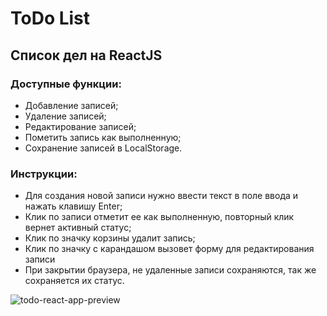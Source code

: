 # ToDo List
Список дел на ReactJS
---

### Доступные функции:
+ Добавление записей;
+ Удаление записей;
+ Редактирование записей;
+ Пометить запись как выполненную;
+ Сохранение записей в LocalStorage.

### Инструкции:
+ Для создания новой записи нужно ввести текст в поле ввода и нажать клавишу Enter;
+ Клик по записи отметит ее как выполненную, повторный клик вернет активный статус;
+ Клик по значку корзины удалит запись;
+ Клик по значку с карандашом вызовет форму для редактирования записи
+ При закрытии браузера, не удаленные записи сохраняются, так же сохраняется их статус.

![todo-react-app-preview](https://user-images.githubusercontent.com/79412122/135767089-45e017f2-a47b-4ffc-bcc3-2a89f886a816.png)
